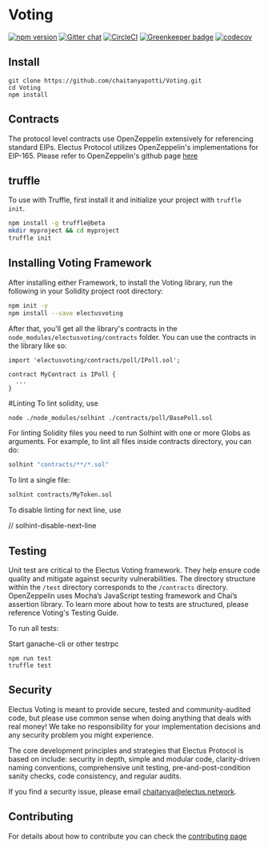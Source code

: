 # Voting

<!-- <img align="center" src="./img/colonyNetwork_color.svg" /> -->

[![npm version](https://badge.fury.io/js/electusvoting.svg)](https://badge.fury.io/js/electusvoting)
[![Gitter chat](https://badges.gitter.im/gitterHQ/gitter.png)](https://gitter.im/ElectusProtocol/Lobby)
[![CircleCI](https://circleci.com/gh/chaitanyapotti/Voting/tree/master.svg?style=shield)](https://circleci.com/gh/chaitanyapotti/Voting/tree/master)
[![Greenkeeper badge](https://badges.greenkeeper.io/chaitanyapotti/Voting.svg)](https://greenkeeper.io/)
[![codecov](https://codecov.io/gh/chaitanyapotti/Voting/branch/master/graph/badge.svg)](https://codecov.io/gh/chaitanyapotti/Voting)

## Install

```
git clone https://github.com/chaitanyapotti/Voting.git
cd Voting
npm install
```

## Contracts

The protocol level contracts use OpenZeppelin extensively for referencing standard EIPs.
Electus Protocol utilizes OpenZeppelin's implementations for EIP-165.
Please refer to OpenZeppelin's github page [here](https://github.com/OpenZeppelin/openzeppelin-solidity)

## truffle

To use with Truffle, first install it and initialize your project with `truffle init`.

```sh
npm install -g truffle@beta
mkdir myproject && cd myproject
truffle init
```

## Installing Voting Framework

After installing either Framework, to install the Voting library, run the following in your Solidity project root directory:

```sh
npm init -y
npm install --save electusvoting
```

After that, you'll get all the library's contracts in the `node_modules/electusvoting/contracts` folder. You can use the contracts in the library like so:

```solidity
import 'electusvoting/contracts/poll/IPoll.sol';

contract MyContract is IPoll {
  ...
}
```

#Linting
To lint solidity, use

```sh
node ./node_modules/solhint ./contracts/poll/BasePoll.sol
```

For linting Solidity files you need to run Solhint with one or more Globs as arguments. For example, to lint all files inside contracts directory, you can do:

```sh
solhint "contracts/**/*.sol"
```

To lint a single file:

```sh
solhint contracts/MyToken.sol
```

To disable linting for next line, use

// solhint-disable-next-line

## Testing

Unit test are critical to the Electus Voting framework. They help ensure code quality and mitigate against security vulnerabilities. The directory structure within the `/test` directory corresponds to the `/contracts` directory. OpenZeppelin uses Mocha’s JavaScript testing framework and Chai’s assertion library. To learn more about how to tests are structured, please reference Voting's Testing Guide.

To run all tests:

Start ganache-cli or other testrpc

```
npm run test
truffle test
```

## Security

Electus Voting is meant to provide secure, tested and community-audited code, but please use common sense when doing anything that deals with real money! We take no responsibility for your implementation decisions and any security problem you might experience.

The core development principles and strategies that Electus Protocol is based on include: security in depth, simple and modular code, clarity-driven naming conventions, comprehensive unit testing, pre-and-post-condition sanity checks, code consistency, and regular audits.

If you find a security issue, please email [chaitanya@electus.network](mailto:chaitanya@electus.network).

## Contributing

For details about how to contribute you can check the [contributing page](CONTRIBUTING.md)
